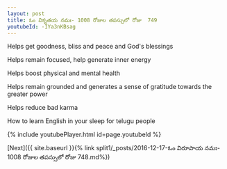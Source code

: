 ```yaml
---
layout: post
title: ఓం వికృతయ నమః- 1008 రోజుల తపస్సులో రోజు  749
youtubeId: -IYa3nKBsag
---
```

 
 
Helps get goodness, bliss and peace and God's blessings
 
Helps remain focused, help generate inner energy 
 
Helps boost physical and mental health 
 
Helps remain grounded and generates a sense of gratitude towards the greater power 
 
Helps reduce bad karma
 
How to learn English in your sleep for telugu people
 
 
 
 


{% include youtubePlayer.html id=page.youtubeId %}
 
[Next]({{ site.baseurl }}{% link split1/_posts/2016-12-17-ఓం విరూపాయ నమః- 1008 రోజుల తపస్సులో రోజు  748.md%})
 
